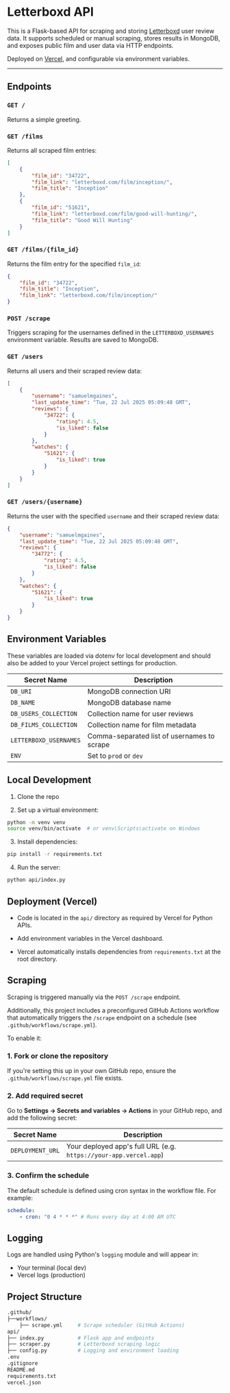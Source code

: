 # Letterboxd API

This is a Flask-based API for scraping and storing [Letterboxd](https://letterboxd.com) user review data. It supports scheduled or manual scraping, stores results in MongoDB, and exposes public film and user data via HTTP endpoints.

Deployed on [Vercel](https://vercel.com), and configurable via environment variables.

---

## Endpoints

### `GET /`

Returns a simple greeting.

### `GET /films`

Returns all scraped film entries:

```json
[
	{
		"film_id": "34722",
		"film_link": "letterboxd.com/film/inception/",
		"film_title": "Inception"
	},
	{
		"film_id": "51621",
		"film_link": "letterboxd.com/film/good-will-hunting/",
		"film_title": "Good Will Hunting"
	}
]
```

### `GET /films/{film_id}`

Returns the film entry for the specified `film_id`:

```json
{
	"film_id": "34722",
	"film_title": "Inception",
	"film_link": "letterboxd.com/film/inception/"
}
```

### `POST /scrape`

Triggers scraping for the usernames defined in the `LETTERBOXD_USERNAMES` environment variable. Results are saved to MongoDB.

### `GET /users`

Returns all users and their scraped review data:

```json
[
	{
		"username": "samuelmgaines",
		"last_update_time": "Tue, 22 Jul 2025 05:09:48 GMT",
		"reviews": {
			"34722": {
				"rating": 4.5,
				"is_liked": false
			}
		},
		"watches": {
			"51621": {
				"is_liked": true
			}
		}
	}
]
```

### `GET /users/{username}`

Returns the user with the specified `username` and their scraped review data:

```json
{
	"username": "samuelmgaines",
	"last_update_time": "Tue, 22 Jul 2025 05:09:48 GMT",
	"reviews": {
		"34772": {
			"rating": 4.5,
			"is_liked": false
		}
	},
	"watches": {
		"51621": {
			"is_liked": true
		}
	}
}
```

## Environment Variables

These variables are loaded via dotenv for local development and should also be added to your Vercel project settings for production.

| Secret Name            | Description                                 |
| ---------------------- | ------------------------------------------- |
| `DB_URI`               | MongoDB connection URI                      |
| `DB_NAME`              | MongoDB database name                       |
| `DB_USERS_COLLECTION`  | Collection name for user reviews            |
| `DB_FILMS_COLLECTION`  | Collection name for film metadata           |
| `LETTERBOXD_USERNAMES` | Comma-separated list of usernames to scrape |
| `ENV`                  | Set to `prod` or `dev`                      |

## Local Development

1. Clone the repo

2. Set up a virtual environment:

```bash
python -m venv venv
source venv/bin/activate  # or venv\Scripts\activate on Windows
```

3. Install dependencies:

```bash
pip install -r requirements.txt
```

4. Run the server:

```bash
python api/index.py
```

## Deployment (Vercel)

-   Code is located in the `api/` directory as required by Vercel for Python APIs.

-   Add environment variables in the Vercel dashboard.

-   Vercel automatically installs dependencies from `requirements.txt` at the root directory.

## Scraping

Scraping is triggered manually via the `POST /scrape` endpoint.

Additionally, this project includes a preconfigured GitHub Actions workflow that automatically triggers the `/scrape` endpoint on a schedule (see `.github/workflows/scrape.yml`).

To enable it:

### 1. Fork or clone the repository

If you're setting this up in your own GitHub repo, ensure the `.github/workflows/scrape.yml` file exists.

### 2. Add required secret

Go to **Settings → Secrets and variables → Actions** in your GitHub repo, and add the following secret:

| Secret Name      | Description                                                       |
| ---------------- | ----------------------------------------------------------------- |
| `DEPLOYMENT_URL` | Your deployed app's full URL (e.g. `https://your-app.vercel.app`) |

### 3. Confirm the schedule

The default schedule is defined using cron syntax in the workflow file. For example:

```yaml
schedule:
    - cron: "0 4 * * *" # Runs every day at 4:00 AM UTC
```

## Logging

Logs are handled using Python's `logging` module and will appear in:

-   Your terminal (local dev)
-   Vercel logs (production)

## Project Structure

```bash
.github/
├──workflows/
    ├── scrape.yml     # Scrape scheduler (GitHub Actions)
api/
├── index.py           # Flask app and endpoints
├── scraper.py         # Letterboxd scraping logic
├── config.py          # Logging and environment loading
.env
.gitignore
README.md
requirements.txt
vercel.json
```
